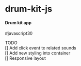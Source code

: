 # drum-kit-js
#### Drum kit app  

#javascript30

TODO \
[] Add click event to related sounds \
[] Add new styling into container \
[] Responsive layout 
